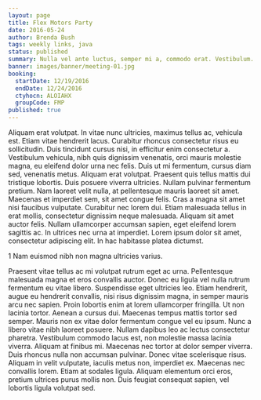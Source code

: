 ```yaml
---
layout: page
title: Flex Motors Party
date: 2016-05-24
author: Brenda Bush
tags: weekly links, java
status: published
summary: Nulla vel ante luctus, semper mi a, commodo erat. Vestibulum.
banner: images/banner/meeting-01.jpg
booking:
  startDate: 12/19/2016
  endDate: 12/24/2016
  ctyhocn: ALOIAHX
  groupCode: FMP
published: true
---
```

Aliquam erat volutpat. In vitae nunc ultricies, maximus tellus ac, vehicula est. Etiam vitae hendrerit lacus. Curabitur rhoncus consectetur risus eu sollicitudin. Duis tincidunt cursus nisi, in efficitur enim consectetur a. Vestibulum vehicula, nibh quis dignissim venenatis, orci mauris molestie magna, eu eleifend dolor urna nec felis. Duis ut mi fermentum, cursus diam sed, venenatis metus. Aliquam erat volutpat.
Praesent quis tellus mattis dui tristique lobortis. Duis posuere viverra ultricies. Nullam pulvinar fermentum pretium. Nam laoreet velit nulla, at pellentesque mauris laoreet sit amet. Maecenas et imperdiet sem, sit amet congue felis. Cras a magna sit amet nisi faucibus vulputate. Curabitur nec lorem dui. Etiam malesuada tellus in erat mollis, consectetur dignissim neque malesuada. Aliquam sit amet auctor felis. Nullam ullamcorper accumsan sapien, eget eleifend lorem sagittis ac. In ultrices nec urna at imperdiet. Lorem ipsum dolor sit amet, consectetur adipiscing elit. In hac habitasse platea dictumst.

1 Nam euismod nibh non magna ultricies varius.

Praesent vitae tellus ac mi volutpat rutrum eget ac urna. Pellentesque malesuada magna et eros convallis auctor. Donec eu ligula vel nulla rutrum fermentum eu vitae libero. Suspendisse eget ultricies leo. Etiam hendrerit, augue eu hendrerit convallis, nisi risus dignissim magna, in semper mauris arcu nec sapien. Proin lobortis enim at lorem ullamcorper fringilla. Ut non lacinia tortor. Aenean a cursus dui. Maecenas tempus mattis tortor sed semper. Mauris non ex vitae dolor fermentum congue vel eu ipsum. Nunc a libero vitae nibh laoreet posuere.
Nullam dapibus leo ac lectus consectetur pharetra. Vestibulum commodo lacus est, non molestie massa lacinia viverra. Aliquam at finibus mi. Maecenas nec tortor at dolor semper viverra. Duis rhoncus nulla non accumsan pulvinar. Donec vitae scelerisque risus. Aliquam in velit vulputate, iaculis metus non, imperdiet ex. Maecenas nec convallis lorem. Etiam at sodales ligula. Aliquam elementum orci eros, pretium ultrices purus mollis non. Duis feugiat consequat sapien, vel lobortis ligula volutpat sed.
